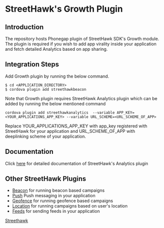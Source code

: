 # StreetHawk's Growth Plugin

## Introduction
The repository hosts Phonegap plugin of StreetHawk SDK's Growth module. The plugin is required if you wish to add app virality inside your application and fetch detailed Analytics based on app sharing.

## Integration Steps
Add Growth plugin by running the below command.
```
$ cd <APPLICATION_DIRECTORY>
$ cordova plugin add streethawkbeacon
```
Note that Growth plugin requires StreetHawk Analytics plugin which can be added by running the below mentioned command

```
cordova plugin add streethawkanalytics  --variable APP_KEY=<YOUR_APPLICATIONS_APP_KEY> --variable URL_SCHEME=<URL_SCHEME_OF_APP>
```
Replace YOUR_APPLICATIONS_APP_KEY with app_key registered with StreetHawk for your application and URL_SCHEME_OF_APP with deeplinking scheme of your application.

## Documentation
Click [here](https://streethawk.freshdesk.com/solution/articles/5000680139) for detailed documentation of StreetHawk's Analytics plugin

## Other StreetHawk Plugins
* [Beacon](https://github.com/StreetHawkSDK/PhonegapBeacon) for running beacon based campaigns
* [Push](https://github.com/StreetHawkSDK/PhonegapPush) Push messaging in your application
* [Geofence](https://github.com/StreetHawkSDK/PhonegapGeofence) for running geofence based campaigns 
* [Location](https://github.com/StreetHawkSDK/PhonegapLocations) for running campaigns based on user's location
* [Feeds](https://github.com/StreetHawkSDK/PhonegapFeeds) for sending feeds in your application

[Streethawk](http://www.streethawk.com) 
